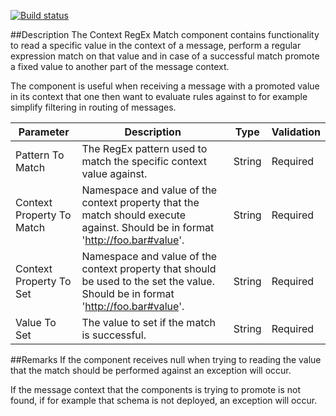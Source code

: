 [![Build status](https://ci.appveyor.com/api/projects/status/github/BizTalkComponents/ContextRegExMatch?branch=master)](https://ci.appveyor.com/api/projects/status/github/BizTalkComponents/ContextRegExMatch/branch/master)

##Description
The Context RegEx Match component contains functionality to read a specific value in the context of a message, perform a regular expression match on that value and in case of a successful match promote a fixed value to another part of the message context.

The component is useful when receiving a message with a promoted value in its context that one then want to evaluate rules against to for example simplify filtering in routing of messages.

| Parameter               | Description                                                                                                                   | Type | Validation|
| ------------------------|-------------------------------------------------------------------------------------------------------------------------------|------|-----------|
|Pattern To Match|The RegEx pattern used to match the specific context value against.|String|Required|
|Context Property To Match|Namespace and value of the context property that the match should execute against. Should be in format 'http://foo.bar#value'.|String|Required|
|Context Property To Set|Namespace and value of the context property that should be used to the set the value. Should be in format 'http://foo.bar#value'.|String|Required|
|Value To Set|The value to set if the match is successful.|String|Required|

##Remarks
If the component receives null when trying to reading the value that the match should be performed against an exception will occur.

If the message context that the components is trying to promote is not found, if for example that schema is not deployed, an exception will occur.

